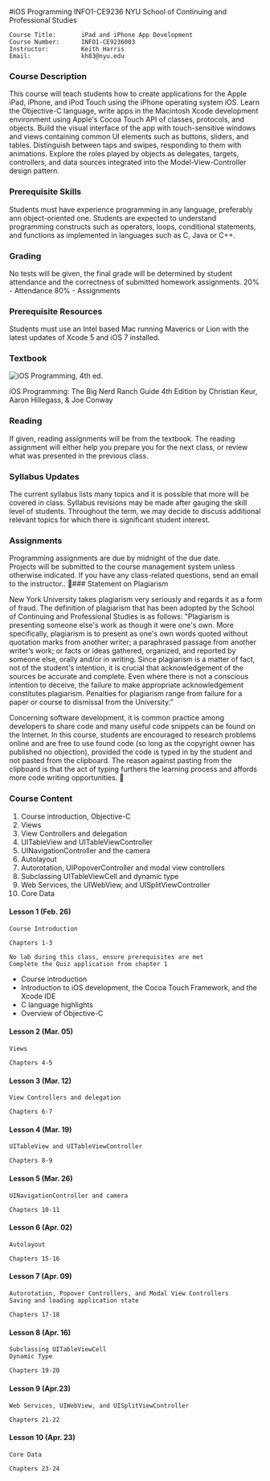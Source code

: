 
#iOS Programming INFO1-CE9236
NYU School of Continuing and Professional Studies

    Course Title:		iPad and iPhone App Development
    Course Number:		INFO1-CE9236003 
    Instructor:			Keith Harris
    Email:  			kh83@nyu.edu 

### Course Description 
This course will teach students how to create applications for the Apple iPad, iPhone, and iPod Touch using the iPhone operating system iOS. Learn the Objective-C language, write apps in the Macintosh Xcode development environment using Apple's Cocoa Touch API of classes, protocols, and objects. Build the visual interface of the app with touch-sensitive windows and views containing common UI elements such as buttons, sliders, and tables. Distinguish between taps and swipes, responding to them with animations. Explore the roles played by objects as delegates, targets, controllers, and data sources integrated into the Model-View-Controller design pattern.


### Prerequisite Skills

Students must have experience programming in any language, preferably ann object-oriented one.  Students are expected to understand programming constructs such as operators, loops, conditional statements, and functions as implemented in languages such as C, Java or C++. 

### Grading

No tests will be given, the final grade will be determined by student attendance and the correctness of submitted homework assignments.
20% - Attendance
80% - Assignments

### Prerequisite Resources

Students must use an Intel based Mac running Maverics or Lion with the latest updates of Xcode 5 and iOS 7 installed.


### Textbook 

![iOS Programming, 4th ed.](http://www.bignerdranch.com/images/iosprogramming-4th.png)

iOS Programming: The Big Nerd Ranch Guide 4th Edition by Christian Keur, Aaron Hillegass, & Joe Conway

### Reading

If given, reading assignments will be from the textbook.  The reading assignment will either help you prepare you for the next class, or review what was presented in the previous class.

### Syllabus Updates

The current syllabus lists many topics and it is possible that more will be covered in class. Syllabus revisions may be made after gauging the skill level of students.  Throughout the term, we may decide to discuss additional relevant topics for which there is significant student interest.

### Assignments
Programming assignments are due by midnight of the due date.  
Projects will be submitted to the course management system unless otherwise indicated.
If you have any class-related questions, send an email to the instructor..
### Statement on Plagiarism

New York University takes plagiarism very seriously and regards it as a form of fraud. The definition of plagiarism that has been adopted by the School of Continuing and Professional Studies is as follows: "Plagiarism is presenting someone else's work as though it were one's own. More specifically, plagiarism is to present as one's own words quoted without quotation marks from another writer; a paraphrased passage from another writer’s work; or facts or ideas gathered, organized, and reported by someone else, orally and/or in writing. Since plagiarism is a matter of fact, not of the student's intention, it is crucial that acknowledgement of the sources be accurate and complete. Even where there is not a conscious
intention to deceive, the failure to make appropriate acknowledgement constitutes plagiarism. Penalties for plagiarism range from failure for a paper or course to dismissal from the University.”

Concerning software development, it is common practice among developers to share code and many useful code snippets can be found on the Internet.  In this course, students are encouraged to research problems online and are free to use found code (so long as the copyright owner has published no objection), provided the code is typed in by the student and not pasted from the clipboard.  The reason against pasting from the clipboard is that the act of typing furthers the learning process and affords more code writing opportunities. 

### Course Content


1.  Course introduction, Objective-C
2.  Views
3.  View Controllers and delegation
4.  UITableView and UITableViewController
5.  UINavigationController and the camera
6.  Autolayout
7.  Autorotation, UIPopoverController and modal view controllers
8.  Subclassing UITableViewCell and dynamic type
9.  Web Services, the UIWebView, and UISplitViewController
10. Core Data


#### Lesson 1 (Feb. 26)

    Course Introduction
    
    Chapters 1-3
    
    No lab during this class, ensure prerequisites are met
    Complete the Quiz application from chapter 1

*  Course introduction
*  Introduction to iOS development, the Cocoa Touch Framework, and the Xcode IDE
*  C language highlights
*  Overview of Objective-C


#### Lesson 2 (Mar. 05)

    Views
    
    Chapters 4-5



#### Lesson 3 (Mar. 12)

    View Controllers and delegation
    
    Chapters 6-7



#### Lesson 4 (Mar. 19)

    UITableView and UITableViewController
    
    Chapters 8-9




#### Lesson 5 (Mar. 26)

    UINavigationController and camera
    
    Chapters 10-11




#### Lesson 6 (Apr. 02)

    Autolayout
    
    Chapters 15-16



#### Lesson 7 (Apr. 09)

    Autorotation, Popover Controllers, and Modal View Controllers
    Saving and loading application state
    
    Chapters 17-18




#### Lesson 8 (Apr. 16)

    Subclassing UITableViewCell
    Dynamic Type
    
    Chapters 19-20



#### Lesson 9 (Apr.23)

    Web Services, UIWebView, and UISplitViewController
    
    Chapters 21-22




#### Lesson 10 (Apr. 23)

    Core Data

    Chapters 23-24

